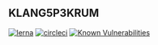 ## KLANG5P3KRUM
[![lerna](https://img.shields.io/badge/maintained%20with-lerna-cc00ff.svg)](https://lernajs.io/)
[![circleci](https://circleci.com/gh/schwamic/klangspektrum2.svg?style=shield&circle-token=922adaed4e46197db8206a3b43f3ac90cb2974c4)](https://circleci.com/gh/schwamic)
[![Known Vulnerabilities](https://snyk.io/test/github/schwamic/klangspektrum2}/badge.svg)](https://snyk.io/test/github/schwamic/klangspektrum2)
